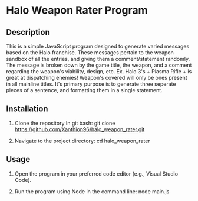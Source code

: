 
# Halo Weapon Rater Program

## Description
This is a simple JavaScript program designed to generate varied messages based on the Halo franchise.
These messages pertain to the weapon sandbox of all the entries, and giving them a comment/statement randomly.
The message is broken down by the game title, the weapon, and a comment regarding the weapon's viability, design, etc.
Ex. Halo 3's + Plasma Rifle + is great at dispatching enemies!
Weapon's covered will only be ones present in all mainline titles.
It's primary purpose is to generate three seperate pieces of a sentence, and formatting them in a single statement.

## Installation
1. Clone the repository
   In git bash:
   git clone https://github.com/Xanthion96/halo_weapon_rater.git

2. Navigate to the project directory: cd halo_weapon_rater

## Usage
1. Open the program in your preferred code editor (e.g., Visual Studio Code).

2. Run the program using Node in the command line: node main.js
